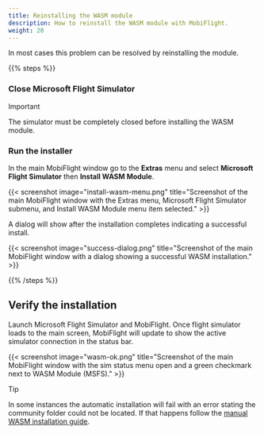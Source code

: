 ```yaml
---
title: Reinstalling the WASM module
description: How to reinstall the WASM module with MobiFlight.
weight: 20
---
```


In most cases this problem can be resolved by reinstalling the module.

{{% steps %}}

### Close Microsoft Flight Simulator

> [!IMPORTANT]
> The simulator must be completely closed before installing the WASM module.

### Run the installer

In the main MobiFlight window go to the **Extras** menu and select **Microsoft Flight Simulator** then **Install WASM Module**.

{{< screenshot image="install-wasm-menu.png" title="Screenshot of the main MobiFlight window with the Extras menu, Microsoft Flight Simulator submenu, and Install WASM Module menu item selected." >}}

A dialog will show after the installation completes indicating a successful install.

{{< screenshot image="success-dialog.png" title="Screenshot of the main MobiFlight window with a dialog showing a successful WASM installation." >}}

{{% /steps %}}

## Verify the installation

Launch Microsoft Flight Simulator and MobiFlight. Once flight simulator loads to the main screen, MobiFlight will update to show the active simulator connection in the status bar.

{{< screenshot image="wasm-ok.png" title="Screenshot of the main MobiFlight window with the sim status menu open and a green checkmark next to WASM Module (MSFS)." >}}

> [!TIP]
> In some instances the automatic installation will fail with an error stating the community folder could not be located.
> If that happens follow the [manual WASM installation guide](/guides/wasm-module/wasm-manual-install/).
